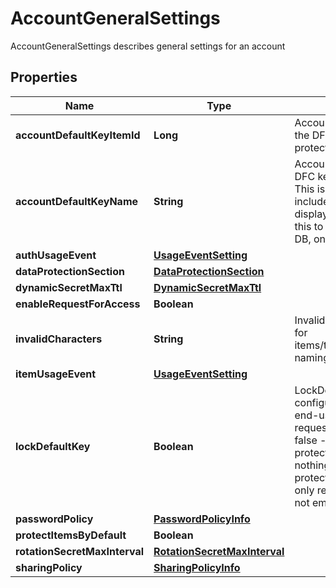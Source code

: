 

# AccountGeneralSettings

AccountGeneralSettings describes general settings for an account

## Properties

Name | Type | Description | Notes
------------ | ------------- | ------------- | -------------
**accountDefaultKeyItemId** | **Long** | AccountDefaultKeyItemID is the item ID of the DFC key item configured as the default protection key |  [optional]
**accountDefaultKeyName** | **String** | AccountDefaultKeyName is the name of the DFC key item configured as the default key This is here simply for the response to include the item name in addition to the display ID so the client can properly show this to the user. It will not be saved to the DB, only the AccountDefaultKeyItemID will. |  [optional]
**authUsageEvent** | [**UsageEventSetting**](UsageEventSetting.md) |  |  [optional]
**dataProtectionSection** | [**DataProtectionSection**](DataProtectionSection.md) |  |  [optional]
**dynamicSecretMaxTtl** | [**DynamicSecretMaxTtl**](DynamicSecretMaxTtl.md) |  |  [optional]
**enableRequestForAccess** | **Boolean** |  |  [optional]
**invalidCharacters** | **String** | InvalidCharacters is the invalid characters for items/targets/roles/auths/notifier_forwarder naming convention |  [optional]
**itemUsageEvent** | [**UsageEventSetting**](UsageEventSetting.md) |  |  [optional]
**lockDefaultKey** | **Boolean** | LockDefaultKey determines whether the configured default key can be updated by end-users on a per-request basis true - all requests use the configured default key false - every request can determine its protection key (default) nil - change nothing (every request can determine its protection key (default)) This parameter is only relevant if AccountDefaultKeyItemID is not empty |  [optional]
**passwordPolicy** | [**PasswordPolicyInfo**](PasswordPolicyInfo.md) |  |  [optional]
**protectItemsByDefault** | **Boolean** |  |  [optional]
**rotationSecretMaxInterval** | [**RotationSecretMaxInterval**](RotationSecretMaxInterval.md) |  |  [optional]
**sharingPolicy** | [**SharingPolicyInfo**](SharingPolicyInfo.md) |  |  [optional]



